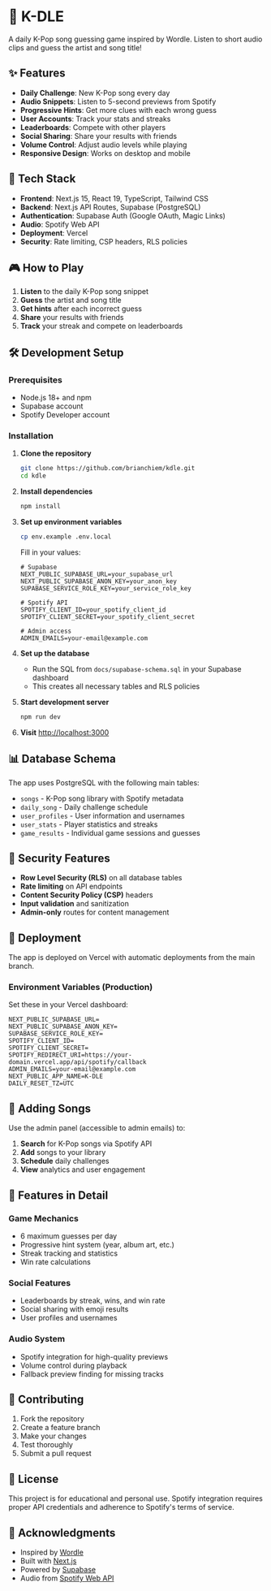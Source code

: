 # 🎵 K-DLE

A daily K-Pop song guessing game inspired by Wordle. Listen to short audio clips and guess the artist and song title!

## ✨ Features

- **Daily Challenge**: New K-Pop song every day
- **Audio Snippets**: Listen to 5-second previews from Spotify
- **Progressive Hints**: Get more clues with each wrong guess
- **User Accounts**: Track your stats and streaks
- **Leaderboards**: Compete with other players
- **Social Sharing**: Share your results with friends
- **Volume Control**: Adjust audio levels while playing
- **Responsive Design**: Works on desktop and mobile

## 🚀 Tech Stack

- **Frontend**: Next.js 15, React 19, TypeScript, Tailwind CSS
- **Backend**: Next.js API Routes, Supabase (PostgreSQL)
- **Authentication**: Supabase Auth (Google OAuth, Magic Links)
- **Audio**: Spotify Web API
- **Deployment**: Vercel
- **Security**: Rate limiting, CSP headers, RLS policies

## 🎮 How to Play

1. **Listen** to the daily K-Pop song snippet
2. **Guess** the artist and song title
3. **Get hints** after each incorrect guess
4. **Share** your results with friends
5. **Track** your streak and compete on leaderboards

## 🛠️ Development Setup

### Prerequisites

- Node.js 18+ and npm
- Supabase account
- Spotify Developer account

### Installation

1. **Clone the repository**
   ```bash
   git clone https://github.com/brianchiem/kdle.git
   cd kdle
   ```

2. **Install dependencies**
   ```bash
   npm install
   ```

3. **Set up environment variables**
   ```bash
   cp env.example .env.local
   ```
   
   Fill in your values:
   ```env
   # Supabase
   NEXT_PUBLIC_SUPABASE_URL=your_supabase_url
   NEXT_PUBLIC_SUPABASE_ANON_KEY=your_anon_key
   SUPABASE_SERVICE_ROLE_KEY=your_service_role_key
   
   # Spotify API
   SPOTIFY_CLIENT_ID=your_spotify_client_id
   SPOTIFY_CLIENT_SECRET=your_spotify_client_secret
   
   # Admin access
   ADMIN_EMAILS=your-email@example.com
   ```

4. **Set up the database**
   - Run the SQL from `docs/supabase-schema.sql` in your Supabase dashboard
   - This creates all necessary tables and RLS policies

5. **Start development server**
   ```bash
   npm run dev
   ```

6. **Visit** [http://localhost:3000](http://localhost:3000)

## 📊 Database Schema

The app uses PostgreSQL with the following main tables:

- `songs` - K-Pop song library with Spotify metadata
- `daily_song` - Daily challenge schedule
- `user_profiles` - User information and usernames
- `user_stats` - Player statistics and streaks
- `game_results` - Individual game sessions and guesses

## 🔐 Security Features

- **Row Level Security (RLS)** on all database tables
- **Rate limiting** on API endpoints
- **Content Security Policy (CSP)** headers
- **Input validation** and sanitization
- **Admin-only** routes for content management

## 🚀 Deployment

The app is deployed on Vercel with automatic deployments from the main branch.

### Environment Variables (Production)

Set these in your Vercel dashboard:

```env
NEXT_PUBLIC_SUPABASE_URL=
NEXT_PUBLIC_SUPABASE_ANON_KEY=
SUPABASE_SERVICE_ROLE_KEY=
SPOTIFY_CLIENT_ID=
SPOTIFY_CLIENT_SECRET=
SPOTIFY_REDIRECT_URI=https://your-domain.vercel.app/api/spotify/callback
ADMIN_EMAILS=your-email@example.com
NEXT_PUBLIC_APP_NAME=K-DLE
DAILY_RESET_TZ=UTC
```

## 🎵 Adding Songs

Use the admin panel (accessible to admin emails) to:

1. **Search** for K-Pop songs via Spotify API
2. **Add** songs to your library
3. **Schedule** daily challenges
4. **View** analytics and user engagement

## 📱 Features in Detail

### Game Mechanics
- 6 maximum guesses per day
- Progressive hint system (year, album art, etc.)
- Streak tracking and statistics
- Win rate calculations

### Social Features
- Leaderboards by streak, wins, and win rate
- Social sharing with emoji results
- User profiles and usernames

### Audio System
- Spotify integration for high-quality previews
- Volume control during playback
- Fallback preview finding for missing tracks

## 🤝 Contributing

1. Fork the repository
2. Create a feature branch
3. Make your changes
4. Test thoroughly
5. Submit a pull request

## 📄 License

This project is for educational and personal use. Spotify integration requires proper API credentials and adherence to Spotify's terms of service.

## 🙏 Acknowledgments

- Inspired by [Wordle](https://www.nytimes.com/games/wordle/index.html)
- Built with [Next.js](https://nextjs.org/)
- Powered by [Supabase](https://supabase.com/)
- Audio from [Spotify Web API](https://developer.spotify.com/)
